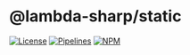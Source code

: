 # @lambda-sharp/static

[![License][license_badge]][license] [![Pipelines][pipelines_badge]][pipelines] [![NPM][npm_badge]][npm]

[license]: https://github.com/joshuaavalon/lambda-sharp/blob/master/packages/static/LICENSE
[license_badge]: https://img.shields.io/npm/l/@lambda-sharp/static
[pipelines]: https://github.com/joshuaavalon/lambda-sharp/actions
[pipelines_badge]: https://github.com/joshuaavalon/lambda-sharp/workflows/Master/badge.svg
[npm]: https://www.npmjs.com/package/@lambda-sharp/static
[npm_badge]: https://img.shields.io/npm/v/@lambda-sharp/static/latest.svg
